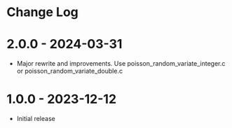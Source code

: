 # Change Log

# 2.0.0 - 2024-03-31

* Major rewrite and improvements. Use poisson_random_variate_integer.c or poisson_random_variate_double.c

# 1.0.0 - 2023-12-12

* Initial release

